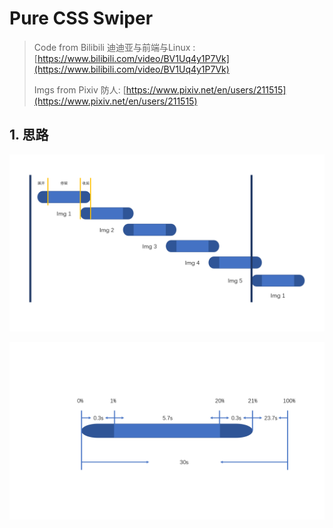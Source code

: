 # Pure CSS Swiper

> Code from Bilibili 迪迪亚与前端与Linux : [https://www.bilibili.com/video/BV1Uq4y1P7Vk](https://www.bilibili.com/video/BV1Uq4y1P7Vk)
>
> Imgs from Pixiv 防人: [https://www.pixiv.net/en/users/211515](https://www.pixiv.net/en/users/211515)

## 1. 思路

![1](./noteImg/1.png)

![2](./noteImg/2.png)
